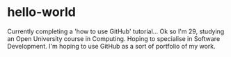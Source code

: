 # hello-world
Currently completing a 'how to use GitHub' tutorial...
Ok so I'm 29, studying an Open University course in Computing. Hoping to specialise in Software Development. I'm hoping to use GitHub as a sort of portfolio of my work.
